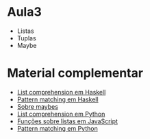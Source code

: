 # Aula3

- Listas
- Tuplas
- Maybe

# Material complementar
- [List comprehension em Haskell](https://wiki.haskell.org/List_comprehension)
- [Pattern matching em Haskell](https://en.wikibooks.org/wiki/Haskell/Pattern_matching)
- [Sobre maybes](https://stackoverflow.com/questions/29456824/what-is-the-maybe-type-and-how-does-it-work)
- [List comprehension em Python](https://www.programiz.com/python-programming/list-comprehension)
- [Funções sobre listas em JavaScript](https://www.basedash.com/blog/javascript-list-(array)-comprehension-explained)
- [Pattern matching em Python](https://www.infoworld.com/article/2262867/how-to-use-structural-pattern-matching-in-python.html)
